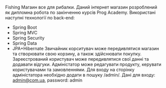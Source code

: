 Fishing
Магаин все для рибалки.
Даний інтернет магазин розроблений як дипломна робота по закінченню курсів Prog Academy.
Використані наступні технології по back-end:
  - Spring Boot
  - Spring MVC
  - Spring Security
  - Spring Data
  - JPA+Hibernate
Звичайник корситувач може передивлятися магазин та створювати свою корзину, а також здійснювати покупку.
Зареєстрований користувач може передивлятися свої данні та додавати відгуки.
Адміністатор може редагувати продукту, керувати користувачами та замовленнями.
Для входу на сторінку адміністатора необхідно додати в пошуку /admin/.
Дані для входу: admin@com.ua, password: admin
